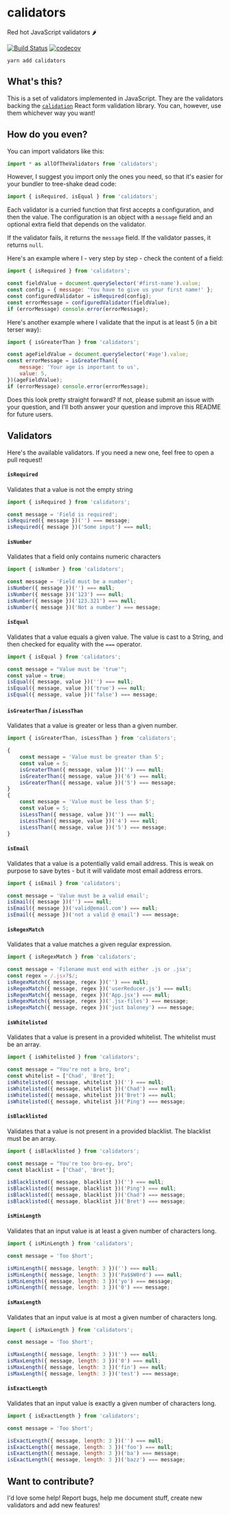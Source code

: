 # calidators

Red hot JavaScript validators 🌶

[![Build Status](https://travis-ci.org/selbekk/calidators.svg?branch=master)](https://travis-ci.org/selbekk/calidators) [![codecov](https://codecov.io/gh/selbekk/calidators/branch/master/graph/badge.svg)](https://codecov.io/gh/selbekk/calidators)

```
yarn add calidators
```

## What's this?

This is a set of validators implemented in JavaScript. They are the validators
backing the [`calidation`](https://github.com/selbekk/calidation) React form
validation library. You can, however, use them whichever way you want!

## How do you even?

You can import validators like this:

```js
import * as allOfTheValidators from 'calidators';
```

However, I suggest you import only the ones you need, so that it's easier for
your bundler to tree-shake dead code:

```js
import { isRequired, isEqual } from 'calidators';
```

Each validator is a curried function that first accepts a configuration, and
then the value. The configuration is an object with a `message` field and an
optional extra field that depends on the validator.

If the validator fails, it returns the `message` field. If the validator passes,
it returns `null`.

Here's an example where I - very step by step - check the content of a field:

```js
import { isRequired } from 'calidators';

const fieldValue = document.querySelector('#first-name').value;
const config = { message: 'You have to give us your first name!' };
const configuredValidator = isRequired(config);
const errorMessage = configuredValidator(fieldValue);
if (errorMessage) console.error(errorMessage);
```

Here's another example where I validate that the input is at least 5 (in a bit
terser way):

```js
import { isGreaterThan } from 'calidators';

const ageFieldValue = document.querySelector('#age').value;
const errorMessage = isGreaterThan({
    message: 'Your age is important to us',
    value: 5,
})(ageFieldValue);
if (errorMessage) console.error(errorMessage);
```

Does this look pretty straight forward? If not, please submit an issue with your
question, and I'll both answer your question and improve this README for future
users.

## Validators

Here's the available validators. If you need a new one, feel free to open a
pull request!

#### `isRequired`

Validates that a value is not the empty string

```js
import { isRequired } from 'calidators';

const message = 'Field is required';
isRequired({ message })('') === message;
isRequired({ message })('Some input') === null;
```

#### `isNumber`

Validates that a field only contains numeric characters

```js
import { isNumber } from 'calidators';

const message = 'Field must be a number';
isNumber({ message })('') === null;
isNumber({ message })('123') === null;
isNumber({ message })('123.321') === null;
isNumber({ message })('Not a number') === message;
```

#### `isEqual`

Validates that a value equals a given value. The value is cast to a String,
and then checked for equality with the `===` operator.

```js
import { isEqual } from 'calidators';

const message = "Value must be 'true'";
const value = true;
isEqual({ message, value })('') === null;
isEqual({ message, value })('true') === null;
isEqual({ message, value })('false') === message;
```

#### `isGreaterThan` / `isLessThan`

Validates that a value is greater or less than a given number.

```js
import { isGreaterThan, isLessThan } from 'calidators';

{
    const message = 'Value must be greater than 5';
    const value = 5;
    isGreaterThan({ message, value })('') === null;
    isGreaterThan({ message, value })('6') === null;
    isGreaterThan({ message, value })('5') === message;
}
{
    const message = 'Value must be less than 5';
    const value = 5;
    isLessThan({ message, value })('') === null;
    isLessThan({ message, value })('4') === null;
    isLessThan({ message, value })('5') === message;
}
```

#### `isEmail`

Validates that a value is a potentially valid email address. This is weak on
purpose to save bytes - but it will validate most email address errors.

```js
import { isEmail } from 'calidators';

const message = 'Value must be a valid email';
isEmail({ message })('') === null;
isEmail({ message })('valid@email.com') === null;
isEmail({ message })('not a valid @ email') === message;
```

#### `isRegexMatch`

Validates that a value matches a given regular expression.

```js
import { isRegexMatch } from 'calidators';

const message = 'Filename must end with either .js or .jsx';
const regex = /.jsx?$/;
isRegexMatch({ message, regex })('') === null;
isRegexMatch({ message, regex })('userReducer.js') === null;
isRegexMatch({ message, regex })('App.jsx') === null;
isRegexMatch({ message, regex })('.jsx-files') === message;
isRegexMatch({ message, regex })('just baloney') === message;
```

#### `isWhitelisted`

Validates that a value is present in a provided whitelist. The whitelist must be
an array.

```js
import { isWhitelisted } from 'calidators';

const message = "You're not a bro, bro";
const whitelist = ['Chad', 'Bret'];
isWhitelisted({ message, whitelist })('') === null;
isWhitelisted({ message, whitelist })('Chad') === null;
isWhitelisted({ message, whitelist })('Bret') === null;
isWhitelisted({ message, whitelist })('Ping') === message;
```

#### `isBlacklisted`

Validates that a value is not present in a provided blacklist. The blacklist
must be an array.

```js
import { isBlacklisted } from 'calidators';

const message = "You're too bro-ey, bro";
const blacklist = ['Chad', 'Bret'];

isBlacklisted({ message, blacklist })('') === null;
isBlacklisted({ message, blacklist })('Ping') === null;
isBlacklisted({ message, blacklist })('Chad') === message;
isBlacklisted({ message, blacklist })('Bret') === message;
```

#### `isMinLength`

Validates that an input value is at least a given number of characters long.

```js
import { isMinLength } from 'calidators';

const message = 'Too $hort';

isMinLength({ message, length: 3 })('') === null;
isMinLength({ message, length: 3 })('Pa$$W0rd') === null;
isMinLength({ message, length: 3 })('yo') === message;
isMinLength({ message, length: 3 })('0') === message;
```

#### `isMaxLength`

Validates that an input value is at most a given number of characters long.

```js
import { isMaxLength } from 'calidators';

const message = 'Too $hort';

isMaxLength({ message, length: 3 })('') === null;
isMaxLength({ message, length: 3 })('0') === null;
isMaxLength({ message, length: 3 })('fin') === null;
isMaxLength({ message, length: 3 })('test') === message;
```

#### `isExactLength`

Validates that an input value is exactly a given number of characters long.

```js
import { isExactLength } from 'calidators';

const message = 'Too $hort';

isExactLength({ message, length: 3 })('') === null;
isExactLength({ message, length: 3 })('foo') === null;
isExactLength({ message, length: 3 })('ba') === message;
isExactLength({ message, length: 3 })('bazz') === message;
```

## Want to contribute?

I'd love some help! Report bugs, help me document stuff, create new validators
and add new features!
